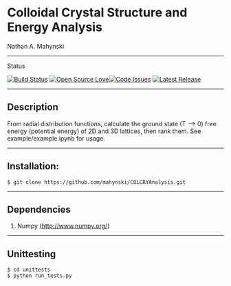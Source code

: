 # Colloidal Crystal Structure and Energy Analysis

Nathan A. Mahynski

---

Status

[![Build Status](https://travis-ci.org/mahynski/COLCRYAnalysis.svg?branch=master)](https://travis-ci.org/mahynski/COLCRYAnalysis) [![Open Source Love](https://badges.frapsoft.com/os/v2/open-source.svg?v=103)](https://github.com/ellerbrock/open-source-badge/)[![Code Issues](https://www.quantifiedcode.com/api/v1/project/3da8c6c93889458ba0906f118fd5f303/badge.svg)](https://www.quantifiedcode.com/app/project/3da8c6c93889458ba0906f118fd5f303) [![Latest Release](https://zenodo.org/badge/75902282.svg)](https://zenodo.org/badge/latestdoi/75902282)



---

## Description

From radial distribution functions, calculate the ground state (T --> 0) free energy (potential energy) of 2D and 3D lattices, then rank them. See example/example.ipynb for usage.

---

## Installation:

```
$ git clone https://github.com/mahynski/COLCRYAnalysis.git
```

---

## Dependencies

1. Numpy (http://www.numpy.org/)

---

## Unittesting

```
$ cd unittests
$ python run_tests.py
```
